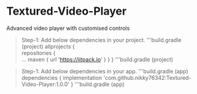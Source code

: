 # Textured-Video-Player
Advanced video player with customised controls
> Step-1: Add below dependencies in your project.
 '''build.gradle (project)
>allprojects {\
>		repositories {\
>			...
>			maven { url 'https://jitpack.io' }
>		}
>	}
 '''build.gradle (project)

> Step-1: Add below dependencies in your app.
> '''build.gradle (app)
>dependencies {
>	        implementation 'com.github.nikky76342:Textured-Video-Player:1.0.0'
>	}
 '''build.gradle (app)

